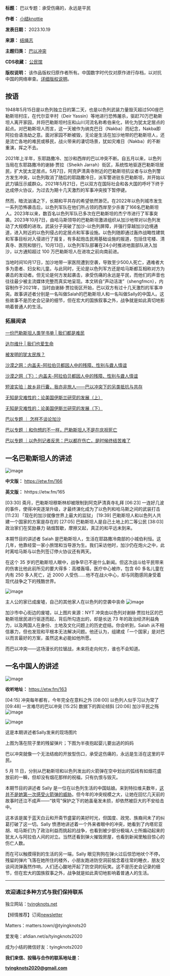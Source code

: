 

**标题：** 巴以专题：承受伤痛的，永远是平民  

**作者：** [小结knottie](https://chinadigitaltimes.net/space/结绳志)  

**发表日期：** 2023.10.19  

**来源：** [结绳志](https://web.archive.org/web/https://mp.weixin.qq.com/s/wo5EVBNTFiy6ODah58ZBHQ)  

**主题归类：** [巴以冲突](https://chinadigitaltimes.net/space/巴以冲突)  

**CDS收藏：** [公民馆](https://chinadigitaltimes.net/space/%E5%85%AC%E6%B0%91%E9%A6%86)  

**版权说明：** 该作品版权归原作者所有。中国数字时代仅对原作进行存档，以对抗中国的网络审查。[详细版权说明](https://chinadigitaltimes.net/chinese/copyright)。


按语
--


1948年5月15日是以色列独立日的第二天，也是以色列武装力量毁灭超过500座巴勒斯坦村庄，在代尔亚辛村（Deir Yassin）等地进行恐怖屠杀，驱赶70万巴勒斯坦人离开家园，并将巴勒斯坦村庄和山川河流名称希伯来化，转化为犹太定居点的起点。对巴勒斯坦人而言，这一天被作为纳克巴日（Nakba）而纪念，Nakba即阿拉伯语浩劫之意。面对家园不断被毁，无论是生活在加沙地带的巴勒斯坦人，还是流亡各地的难民或移民，战火带来的凄切场景，犹如灾难日（Nakba）的不断重演，挥之不去。


2021年上半年，东耶路撒冷、加沙和西岸的巴以冲突不断。自五月以来，以色列当局在东耶路撒冷的谢赫·贾拉（Sheikh Jarrah）街区，系统性地驱逐巴勒斯坦居民，扩大犹太定居点。5月7日，阿克萨清真寺附近的巴勒斯坦抗议者与以色列警方发生冲突，以色列取消了随后的耶路撒冷日，派军警进驻东巴勒斯坦，并开始以武力镇压示威群众。2021年5月21日，巴以双方在国际社会和各大国的呼吁下终于达成停火协议，为过去为期十几天激烈的军事冲突按下暂停键。


然而，暗流汹涌之下，长期和平共存的希望依然渺茫。在2022年以色列城市发生一系列恐怖袭击后，以色列军队在他们所占领的西岸至少杀害了166名巴勒斯坦人。2023年以来，数百名以色列军队已多次在巴勒斯坦的杰宁市进行了军事突袭。2023年10月7日，由哈马斯领导的巴勒斯坦激进组织从加沙地带对以色列发动了大规模的进攻。武装分子突破了加沙-以色列屏障，并强行穿越加沙边境通道，进入附近的以色列侵占的定居点和军事设施。以色列随即通过轰炸战略性建筑和军事目标对入侵进行了报复，有多起炮击民用基础设施的报道，包括住宅楼、清真寺、医院和银行。10月13日，以色列军队部署在24小时推进地面部队进入加沙，以方通知超过 100 万巴勒斯坦人在进攻之前向南前进。


当地时间10月17日，加沙地带一家医院遭到空袭，导致至少500人死亡，遇难者大多为患者、妇女和儿童。与此同时，无论是以色列军方还是哈马斯都互相称对方为袭击的发动者。但无论是何方发起袭击，承受伤痛的永远是平民，而他们的声音也往往最少被主流媒体完整而真实地呈现。本文转自“声动活泼”（shengfmcn），内容制作于2021年，当时由谢赫·贾拉街区开始，巴以双方有过十几天激烈的军事冲突。故事讲述者分别是一名叫做Salah的巴勒斯坦人和一名叫做Sally的中国人。这些故事不是历史会记录的细节，但在宏大的国族叙事之外，战争就是如此真切地影响着普通人的生活。


### 拓展阅读


[一份巴勒斯坦人类学书单 | 我们都是难民](http://mp.weixin.qq.com/s?__biz=MzAxOTAyNzYxMA==&mid=2247487097&idx=1&sn=c5c44024d95473ac202a46e41daaed5a&chksm=9bcc0d8cacbb849acfe81694733e865b31678f42f98c8e7ae9d7f6660a27e57bd89310e3f8ff&scene=21#wechat_redirect) 


[达尔维什 | 我们也爱生命](http://mp.weixin.qq.com/s?__biz=MzAxOTAyNzYxMA==&mid=2247487240&idx=1&sn=433380c93f5af90422dee3a707893e29&chksm=9bcc0cfdacbb85eb881744f0a65db0b9d98e49781e843ca4e634a0b03f528fd4ce2f7c6d397d&scene=21#wechat_redirect) 


[被发明的犹太民族？](http://mp.weixin.qq.com/s?__biz=MzAxOTAyNzYxMA==&mid=2247487139&idx=1&sn=116871be405f3e5fec901f4b1a469547&chksm=9bcc0d56acbb8440ba44c8675770529b12598e075f3c53b64c9aae36c1c85bf5cf5cdae0e290&scene=21#wechat_redirect) 


[沙漠之网：内盖夫-阿拉伯贝都因人中的残障、性别与聋人情谊](http://mp.weixin.qq.com/s?__biz=MzAxOTAyNzYxMA==&mid=2247490848&idx=1&sn=927217f3785605d6aa0712990d5376dc&chksm=9bcc1ed5acbb97c3f75e57fb919c6ae3e416617ba8c612abb911865bbfa7d5567a66ed2b0997&scene=21#wechat_redirect) 


[沙漠之网（下）：内盖夫-阿拉伯贝都因人中的残障、性别与聋人情谊](http://mp.weixin.qq.com/s?__biz=MzAxOTAyNzYxMA==&mid=2247495206&idx=1&sn=6df6315c08d1503f4db5b0cbcf6c485e&chksm=9bcfedd3acb864c52d37dca6428f07c6a8bb332741befb2bd2bb6a26b34185af43b26611d43f&scene=21#wechat_redirect) 


[短波实验｜故乡非行囊，我亦非旅人——巴以冲突下的另类抵抗与共存](http://mp.weixin.qq.com/s?__biz=MzAxOTAyNzYxMA==&mid=2247489582&idx=1&sn=f7406c9861a272a8f3174e1239b2840b&chksm=9bcc1bdbacbb92cdef122ec9872b2397b3d53aedc474d775ba93e43b4bc53875971865004e56&scene=21#wechat_redirect)


[无知是灾难性的：论美国伊斯兰研究的发展（上）](http://mp.weixin.qq.com/s?__biz=MzAxOTAyNzYxMA==&mid=2247489595&idx=1&sn=e6e8f8738bf73cacf55916e0987c284b&chksm=9bcc1bceacbb92d83e1c94ed727963ea0c6337aa52e93ab5efb2f5faf6deb0460c0fe9a1ca17&scene=21#wechat_redirect) 


[无知是灾难性的：论美国伊斯兰研究的发展（下）](http://mp.weixin.qq.com/s?__biz=MzAxOTAyNzYxMA==&mid=2247489658&idx=1&sn=95c2aa3facc3b01075f3d8613c7555b1&chksm=9bcc1b8facbb9299fc68d067910e421ac5e88a9657910300b5227706c5a01c11be61acfd9761&scene=21#wechat_redirect) 


[巴以专题 ｜ 怎样不谈论加沙](http://mp.weixin.qq.com/s?__biz=MzAxOTAyNzYxMA==&mid=2247502421&idx=1&sn=d55267653e396d31b6b5305b9b6286f1&chksm=9bcfc9a0acb840b6b979afb75b77f5398b024673f99ae7e890c5850b6e825d0be43f22ccc652&scene=21#wechat_redirect) 


[巴以专题 ｜和你想的不一样，巴勒斯坦人不是在庆祝死亡](http://mp.weixin.qq.com/s?__biz=MzAxOTAyNzYxMA==&mid=2247502446&idx=1&sn=30c176715144f7fe8c42b98b41053d9b&chksm=9bcfc99bacb8408d5dbd3b95dc5ab2a3c02c0d47ea13d857b28234cbb742c579375384d3b54a&scene=21#wechat_redirect)


[巴以专题 ｜以色列记者反思：巴以都在伤亡，是时候终结苦难了](http://mp.weixin.qq.com/s?__biz=MzAxOTAyNzYxMA==&mid=2247502465&idx=1&sn=35f02fbf549294238c545fa63f25842b&chksm=9bcfc974acb84062be033bf756e68f5c975b6fcb4034252c4972b1a4435ab0e8152ef6355dba&scene=21#wechat_redirect)


一名巴勒斯坦人的讲述
----------


![image](https://chinadigitaltimes.net/chinese/files/2023/10/post-701287-6532a69fe36ce.png)


**中文版：** <https://etw.fm/166>  

**英文版：** hhttps://etw.fm/165


[03:30] 斋月，巴勒斯坦穆斯林却被限制到阿克萨清真寺礼拜
[06:23] 一连好几波的事件，使得冲突逐渐升级，才最终演化成为了以色列和哈马斯之间的武装打击
[11:23] 「现在的加沙就像世界上最大的监狱」
[19:39] 巴勒斯坦人和以色列人共建一个国家的方案是存在的
[27:05] 巴勒斯坦人是自己土地上的二等公民
[38:03] 政治家们在奖励暴力
硝烟暂歇，摩擦又起，真正的和平远未到来。


本期节目的讲述者 Salah 是巴勒斯坦人，生活在耶路撒冷南部的小城伯利恒。这几年，他靠经营一家小旅馆和当导游为生。我们采访他时，加沙仍在炮火之中，此时离哈马斯与以色列签订停火协议还有两天。


在这个 35 岁的巴勒斯坦人眼中，战争早已不是什么新闻。但这次战斗给平民带来的伤害比他此前所见的要大得多：高楼轰塌，医疗中心被炸，包含 60 多名儿童在内有 250 多人死亡，近 2000 人受伤……他不在战火中心，却与同胞感同身受着现代战争之下的残酷世界。


![image](https://chinadigitaltimes.net/chinese/files/2023/10/post-701287-6532a6a0071bd.png)


主人公的家已成废墟，自己的其他家人在以色列的空袭中丧命
![image](https://chinadigitaltimes.net/chinese/files/2023/10/post-701287-6532a6a011a88.)


加沙市中心街边的废墟，以上图片来源：NYT
冲突由以色列对谢赫·贾拉社区的巴勒斯坦居民进行驱逐而起，背后所勾连出的，却是长达 73 年的政治经济利益角力，以及两国人在身份、土地及文化问题上的历史症结。你会听到，Salah 从不相信暴力，但也发现和平根本无法解决问题。他还认为，组建成「一个国家」是对巴以而言最好的方案，虽然这未必能如他所愿。


而巴以冲突——这场漫长的拉锯战，未来将走向何方，谁也不会知道。


一名中国人的讲述
--------


![image](https://chinadigitaltimes.net/chinese/files/2023/10/post-701287-6532a6a02bea7.png)


**收听地址：** <https://etw.fm/163>


[04:15] 冲突每年都有，今年完全在意料之外 
[08:00] 以色列人似乎习以为常了
[09:48] 一言难尽的巴以冲突
[15:25] 数据下的舆论倾斜
[20:06] 加沙平民之殇
![image](https://chinadigitaltimes.net/chinese/files/2023/10/post-701287-6532a6a0357bc.)


![image](https://chinadigitaltimes.net/chinese/files/2023/10/post-701287-6532a6a03d959.)


这是本期讲述者Sally发来的现场图片


上图为落在院子里的残留弹片；下图为半夜抱起婴儿要出逃的妈妈


巴以冲突就像一个无法结痂的开放型伤口，承受这伤痛的，永远是生活在这里的平民。


5 月 11 日，分别从巴勒斯坦和以色列发出的火箭弹在空中划出的弧线有如烟花盛放前的一瞬，但却没有烟花那样的祝福，只有仇恨与毁灭。


本期节目的讲述者 Sally 是一位在以色列生活的中国姑娘。来到特拉维夫数年，[这并不是她第一次感受火箭弹的威胁](https://mp.weixin.qq.com/s?__biz=MzI0NjUzNjQzOQ==&mid=2247483922&idx=1&sn=ab109fc33843f0655e08e7eaba84710d&scene=21#wechat_redirect)。但今年的冲突规模之大，让她在回忆几天前的故事时还泣不成声——“铁穹”保护之下的她虽毫发未损，却依然被巨大的不安给击中。


这本该是属于蓝天白云和开斋节盛宴的美好时光，但国度、政党、族裔间未了的纠葛打破了这一切。Sally 愤懑地讲述着一个外来者眼中的冲突，她看到了内塔尼亚胡、哈马斯们为了政治利益而挑起的战争，也看到被少部分极端人士所煽动起来的犹太人与阿拉伯人间的对立。当然还看到弹火摧毁房屋，也看到新闻里触目惊心的伤亡人数。


而在可以触摸得到的生活的另一端，Sally 眼见狗狗在弹火过后惊恐地吠个不停，残留的弹片飞落在她所住的楼外，小朋友跑进防空洞前惦念着往常的睡衣，朋友交谈间流弹轰然作响，人们还心酸地开起了防空洞的玩笑。这不是历史会记录的细节，但在宏大的国族叙事之外，战争就是如此真切地影响着普通人的生活。




---


### 欢迎通过多种方式与我们保持联系


独立网站：[tyingknots.net](https://tyingknots.net/ "tyingknots.net")


【倾情推荐】订阅[newsletter](http://mp.weixin.qq.com/s?__biz=MzAxOTAyNzYxMA==&mid=2247499274&idx=1&sn=f20159e081144b5693712a30eb4a75f7&chksm=9bcffdffacb874e912478fc5caa9b7c4527ffb8148fe6b0408cb6da7848c409a7a67def849aa&scene=21#wechat_redirect)


Matters：matters.town/@tyingknots20


爱发电：afdian.net/a/tyingknots2020


成为小结的微信好友：tyingknots2020


****我们来信、投稿与合作的联系地址是：**** 


****tyingknots2020@gmail.com**** 

